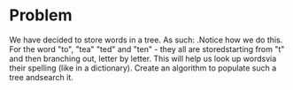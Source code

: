# Problem

We have decided to store words in a tree. As such: .Notice how we do this.  For the word "to", "tea" "ted" and "ten" - they all are storedstarting from "t" and then branching out, letter by letter.  This will help us look up wordsvia their spelling (like in a dictionary).  Create an algorithm to populate such a tree andsearch it.


